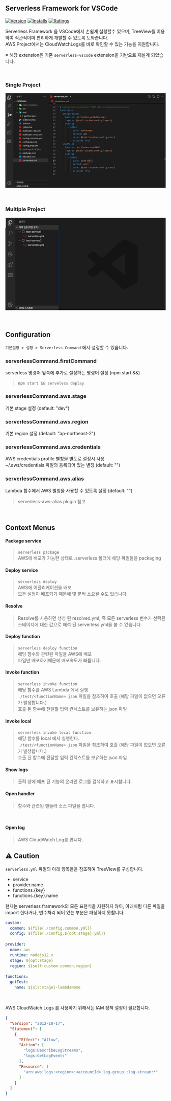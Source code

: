 
## Serverless Framework for VSCode

[![Version](https://vsmarketplacebadge.apphb.com/version/blaxk.serverless-command.svg)](https://marketplace.visualstudio.com/items?itemName=blaxk.serverless-command)
[![Installs](https://vsmarketplacebadge.apphb.com/installs/blaxk.serverless-command.svg)](https://marketplace.visualstudio.com/items?itemName=blaxk.serverless-command)
[![Ratings](https://vsmarketplacebadge.apphb.com/rating/blaxk.serverless-command.svg)](https://marketplace.visualstudio.com/items?itemName=blaxk.serverless-command)

Serverless Framework 을 VSCode에서 손쉽게 실행할수 있으며, TreeView를 이용하여 직관적이며 편리하게 개발할 수 있도록 도와줍니다.   
AWS Project에서는 CloudWatchLogs를 바로 확인할 수 있는 기능을 지원합니다.   

※ 해당 extension은 기존 `serverless-vscode` extension을 기반으로 재설계 되었습니다.   

&nbsp;

### Single Project
![Single Project](resources/exsample1.gif "Single Project")

&nbsp;

### Multiple Project
![Multiple Project](resources/exsample2.gif "Multiple Project")

&nbsp;

## Configuration

`기본설정 > 설정 > Serverless Command` 에서 설정할 수 있습니다.  

### serverlessCommand.firstCommand

serverless 명령어 앞쪽에 추가로 설정하는 명령어 설정 (npm start &&)
> `npm start && serveless deplay`   

### serverlessCommand.aws.stage

기본 stage 설정 (default: "dev")

### serverlessCommand.aws.region

기본 region 설정 (default: "ap-northeast-2") 

### serverlessCommand.aws.credentials

AWS credentials profile 별칭을 별도로 설정시 사용   
~/.aws/credentials 파일의 등록되어 있는 별칭 (default: "")

### serverlessCommand.aws.alias

Lambda 함수에서 AWS 별칭을 사용할 수 있도록 설정 (default: "")   
> serverless-aws-alias plugin 참고

&nbsp;

## Context Menus

#### Package service

> `serverless package`   
> AWS에 배포가 가능한 상태로 .serverless 폴더에 해당 파일들을 packaging

#### Deploy service

> `serverless deploy`   
> AWS에 어플리케이션을 배포   
> 모든 설정이 배포되기 때문에 몇 분씩 소요될 수도 있습니다.

#### Resolve

> Resolve를 사용하면 생성 된 resolved.yml, 즉 모든 serverless 변수가 선택된 스테이지에 대한 값으로 해석 된 serverless.yml을 볼 수 있습니다.

#### Deploy function

> `serverless deploy function`   
> 해당 함수와 관련된 파일을 AWS에 배포   
> 파일만 배포하기때문에 배포속도가 빠릅니다.

#### Invoke function

> `serverless invoke function`   
> 해당 함수를 AWS Lambda 에서 실행  
> `./test/<functionName>.json` 파일을 참조하여 호출 (해당 파일이 없으면 오류가 발생합니다.)   
> 호출 된 함수에 전달할 입력 컨텍스트를 보유하는 json 파일   

#### Invoke local

> `serverless invoke local function`   
> 해당 함수를 local 에서 실행한다.   
> `./test/<functionName>.json` 파일을 참조하여 호출 (해당 파일이 없으면 오류가 발생합니다.)   
> 호출 된 함수에 전달할 입력 컨텍스트를 보유하는 json 파일   


#### Show logs

> 출력 창에 배포 된 기능의 온라인 로그를 검색하고 표시합니다.

#### Open handler

> 함수와 관련된 핸들러 소스 파일을 엽니다.

&nbsp;

#### Open log

> AWS CloudWatch Log를 엽니다.



## ⚠️ Caution

`serverless.yml` 파일의 아래 항목들을 참조하여 TreeView를 구성합니다.   
- service
- provider.name
- functions.{key}
- functions.{key}.name

현재는 serverless framework의 모든 표현식을 지원하지 않아, 아래처럼 다른 파일을 import 한다거나, 변수처리 되어 있는 부분은 파싱하지 못합니다.

``` yml
custom: 
  common: ${file(./config.common.yml)}
  config: ${file(./config.${opt:stage}.yml)}

provider:
  name: aws
  runtime: nodejs12.x
  stage: ${opt:stage}
  region: ${self:custom.common.region}

functions:
  getTest:
    name: ${sls:stage}-lambdaName
```

&nbsp;

AWS CloudWatch Logs 를 사용하기 위해서는 IAM 정책 설정이 필요합니다.
```json
{
  "Version": "2012-10-17",
  "Statement": [
    {
      "Effect": "Allow",
      "Action": [
        "logs:DescribeLogStreams",
        "logs:GetLogEvents"
      ],
      "Resource": [
        "arn:aws:logs:<region>:<accountId>:log-group::log-stream:*"
      ]
    }
  ]
}
```